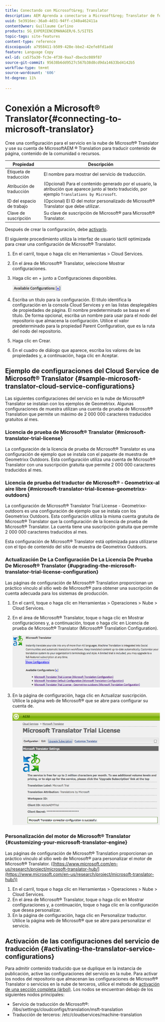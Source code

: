 ```yaml
---
title: Conectando con Microsoft&reg; Translator
description: AEM Aprenda a conectarse a Microsoft&reg; Translator de forma.
uuid: 5e3916ec-36a0-4d31-94ff-c340a462411a
contentOwner: Guillaume Carlino
products: SG_EXPERIENCEMANAGER/6.5/SITES
topic-tags: site-features
content-type: reference
discoiquuid: a7958411-b509-428e-bbe2-42efe8fd1add
feature: Language Copy
exl-id: ca575a30-fc3e-4f38-9aa7-dbecbc089f87
source-git-commit: 95638b6dd9527c567b38d8cd9da14633bd4142b5
workflow-type: tm+mt
source-wordcount: '606'
ht-degree: 11%

---
```


# Conexión a Microsoft® Translator{#connecting-to-microsoft-translator}

Cree una configuración para el servicio en la nube de Microsoft® Translator y use su cuenta de MicrosoftAEM ® Translation para traducir contenido de página, contenido de la comunidad o recursos.

| Propiedad | Descripción |
|---|---|
| Etiqueta de traducción | El nombre para mostrar del servicio de traducción. |
| Atribución de traducción | (Opcional) Para el contenido generado por el usuario, la atribución que aparece junto al texto traducido, por ejemplo `Translations by Microsoft`. |
| ID del espacio de trabajo | (Opcional) El ID del motor personalizado de Microsoft® Translator que debe utilizar. |
| Clave de suscripción | Su clave de suscripción de Microsoft® para Microsoft® Translator. |

Después de crear la configuración, debe [activarlo](/help/sites-administering/tc-msconf.md#activating-the-translator-service-configurations).

El siguiente procedimiento utiliza la interfaz de usuario táctil optimizada para crear una configuración de Microsoft® Translator.

1. En el carril, toque o haga clic en Herramientas > Cloud Services.
1. En el área de Microsoft® Translator, seleccione Mostrar configuraciones.
1. Haga clic en + junto a Configuraciones disponibles.

   ![chlimage_1-382](assets/chlimage_1-382.png)

1. Escriba un título para la configuración. El título identifica la configuración en la consola Cloud Services y en las listas desplegables de propiedades de página. El nombre predeterminado se basa en el título. De forma opcional, escriba un nombre para usar para el nodo del repositorio que almacena la configuración. Utilice el valor predeterminado para la propiedad Parent Configuration, que es la ruta del nodo del repositorio.
1. Haga clic en Crear.
1. En el cuadro de diálogo que aparece, escriba los valores de las propiedades y, a continuación, haga clic en Aceptar.

## Ejemplo de configuraciones del Cloud Service de Microsoft® Translator {#sample-microsoft-translator-cloud-service-configurations}

Las siguientes configuraciones del servicio en la nube de Microsoft® Translator se instalan con los ejemplos de Geometrixx. Algunas configuraciones de muestra utilizan una cuenta de prueba de Microsoft® Translation que permite un máximo de 2 000 000 caracteres traducidos gratuitos al mes.

### Licencia de prueba de Microsoft® Translator {#microsoft-translator-trial-license}

La configuración de la licencia de prueba de Microsoft® Translator es una configuración de ejemplo que se instala con el paquete de muestra de Geometrixx Outdoors. Esta configuración utiliza una cuenta de Microsoft® Translator con una suscripción gratuita que permite 2 000 000 caracteres traducidos al mes.

### Licencia de prueba del traductor de Microsoft® - Geometrixx-al aire libre {#microsoft-translator-trial-license-geometrixx-outdoors}

La configuración de Microsoft® Translator Trial License - Geometrixx-outdoors es una configuración de ejemplo que se instala con los Geometrixx Outdoors. Esta configuración utiliza la misma cuenta gratuita de Microsoft® Translator que la configuración de la licencia de prueba de Microsoft® Translator. La cuenta tiene una suscripción gratuita que permite 2 000 000 caracteres traducidos al mes.

Esta configuración de Microsoft® Translator está optimizada para utilizarse con el tipo de contenido del sitio de muestra de Geometrixx Outdoors.

### Actualización De La Configuración De La Licencia De Prueba De Microsoft® Translator {#upgrading-the-microsoft-translator-trial-license-configuration}

Las páginas de configuración de Microsoft® Translation proporcionan un práctico vínculo al sitio web de Microsoft® para obtener una suscripción de cuenta adecuada para los sistemas de producción.

1. En el carril, toque o haga clic en Herramientas > Operaciones > Nube > Cloud Services.
1. En el área de Microsoft® Translator, toque o haga clic en Mostrar configuraciones y, a continuación, toque o haga clic en Licencia de prueba de Microsoft® Translator (Microsoft® Translation Configuration).

   ![chlimage_1-383](assets/chlimage_1-383.png)

1. En la página de configuración, haga clic en Actualizar suscripción. Utilice la página web de Microsoft® que se abre para configurar su cuenta de.

   ![chlimage_1-384](assets/chlimage_1-384.png)

### Personalización del motor de Microsoft® Translator {#customizing-your-microsoft-translator-engine}

Las páginas de configuración de Microsoft® Translation proporcionan un práctico vínculo al sitio web de Microsoft® para personalizar el motor de Microsoft® Translator. ([https://www.microsoft.com/en-us/research/project/microsoft-translator-hub/](https://www.microsoft.com/en-us/research/project/microsoft-translator-hub/))

1. En el carril, toque o haga clic en Herramientas > Operaciones > Nube > Cloud Services.
1. En el área de Microsoft® Translator, toque o haga clic en Mostrar configuraciones y, a continuación, toque o haga clic en la configuración que desea personalizar.
1. En la página de configuración, haga clic en Personalizar traductor. Utilice la página web de Microsoft® que se abre para personalizar el servicio.

## Activación de las configuraciones del servicio de traducción {#activating-the-translator-service-configurations}

Para admitir contenido traducido que se duplique en la instancia de publicación, active las configuraciones del servicio en la nube. Para activar los nodos del repositorio que almacenan las configuraciones de Microsoft® Translator o servicios en la nube de terceros, utilice el método de [activación de una sección completa (árbol)](/help/sites-authoring/publishing-pages.md#publishing-and-unpublishing-a-tree). Los nodos se encuentran debajo de los siguientes nodos principales:

* Servicio de traducción de Microsoft®: /libs/settings/cloudconfigs/translation/msft-translation
* Traducción de terceros: /etc/cloudservices/machine-translation
